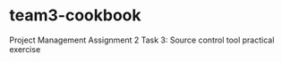 team3-cookbook
==============

Project Management Assignment 2 Task 3: Source control tool practical exercise
